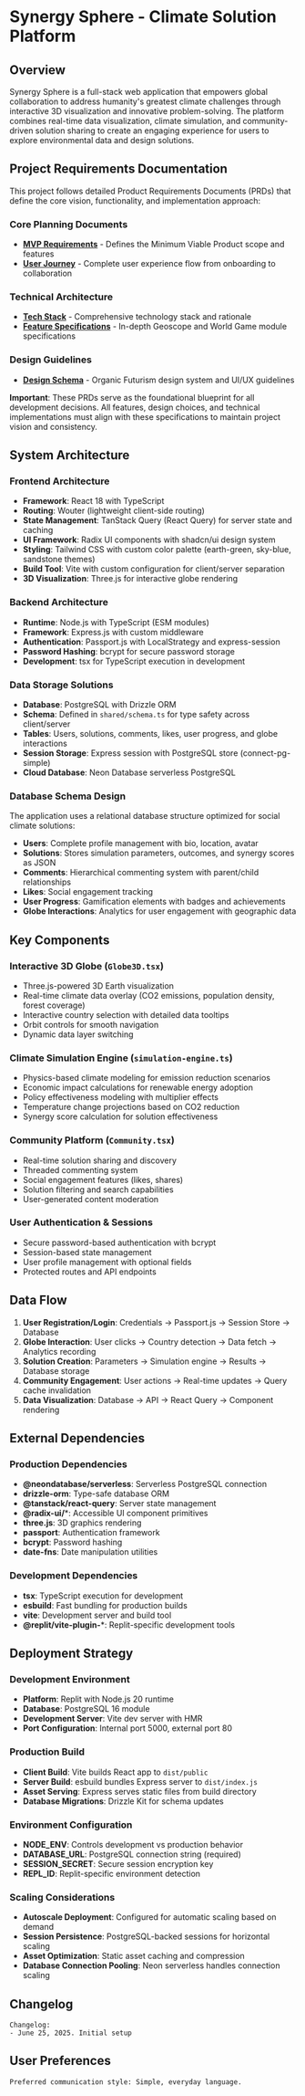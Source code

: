 # Synergy Sphere - Climate Solution Platform

## Overview

Synergy Sphere is a full-stack web application that empowers global collaboration to address humanity's greatest climate challenges through interactive 3D visualization and innovative problem-solving. The platform combines real-time data visualization, climate simulation, and community-driven solution sharing to create an engaging experience for users to explore environmental data and design solutions.

## Project Requirements Documentation

This project follows detailed Product Requirements Documents (PRDs) that define the core vision, functionality, and implementation approach:

### Core Planning Documents
- **[MVP Requirements](docs/planner/mvp_requirements.md)** - Defines the Minimum Viable Product scope and features
- **[User Journey](docs/planner/user_journey.md)** - Complete user experience flow from onboarding to collaboration

### Technical Architecture
- **[Tech Stack](docs/architecture/tech_stack.md)** - Comprehensive technology stack and rationale
- **[Feature Specifications](docs/architecture/feature_specifications.md)** - In-depth Geoscope and World Game module specifications

### Design Guidelines
- **[Design Schema](docs/user/design_guidelines.md)** - Organic Futurism design system and UI/UX guidelines

**Important**: These PRDs serve as the foundational blueprint for all development decisions. All features, design choices, and technical implementations must align with these specifications to maintain project vision and consistency.

## System Architecture

### Frontend Architecture
- **Framework**: React 18 with TypeScript
- **Routing**: Wouter (lightweight client-side routing)
- **State Management**: TanStack Query (React Query) for server state and caching
- **UI Framework**: Radix UI components with shadcn/ui design system
- **Styling**: Tailwind CSS with custom color palette (earth-green, sky-blue, sandstone themes)
- **Build Tool**: Vite with custom configuration for client/server separation
- **3D Visualization**: Three.js for interactive globe rendering

### Backend Architecture
- **Runtime**: Node.js with TypeScript (ESM modules)
- **Framework**: Express.js with custom middleware
- **Authentication**: Passport.js with LocalStrategy and express-session
- **Password Hashing**: bcrypt for secure password storage
- **Development**: tsx for TypeScript execution in development

### Data Storage Solutions
- **Database**: PostgreSQL with Drizzle ORM
- **Schema**: Defined in `shared/schema.ts` for type safety across client/server
- **Tables**: Users, solutions, comments, likes, user progress, and globe interactions
- **Session Storage**: Express session with PostgreSQL store (connect-pg-simple)
- **Cloud Database**: Neon Database serverless PostgreSQL

### Database Schema Design
The application uses a relational database structure optimized for social climate solutions:
- **Users**: Complete profile management with bio, location, avatar
- **Solutions**: Stores simulation parameters, outcomes, and synergy scores as JSON
- **Comments**: Hierarchical commenting system with parent/child relationships
- **Likes**: Social engagement tracking
- **User Progress**: Gamification elements with badges and achievements
- **Globe Interactions**: Analytics for user engagement with geographic data

## Key Components

### Interactive 3D Globe (`Globe3D.tsx`)
- Three.js-powered 3D Earth visualization
- Real-time climate data overlay (CO2 emissions, population density, forest coverage)
- Interactive country selection with detailed data tooltips
- Orbit controls for smooth navigation
- Dynamic data layer switching

### Climate Simulation Engine (`simulation-engine.ts`)
- Physics-based climate modeling for emission reduction scenarios
- Economic impact calculations for renewable energy adoption
- Policy effectiveness modeling with multiplier effects
- Temperature change projections based on CO2 reduction
- Synergy score calculation for solution effectiveness

### Community Platform (`Community.tsx`)
- Real-time solution sharing and discovery
- Threaded commenting system
- Social engagement features (likes, shares)
- Solution filtering and search capabilities
- User-generated content moderation

### User Authentication & Sessions
- Secure password-based authentication with bcrypt
- Session-based state management
- User profile management with optional fields
- Protected routes and API endpoints

## Data Flow

1. **User Registration/Login**: Credentials → Passport.js → Session Store → Database
2. **Globe Interaction**: User clicks → Country detection → Data fetch → Analytics recording
3. **Solution Creation**: Parameters → Simulation engine → Results → Database storage
4. **Community Engagement**: User actions → Real-time updates → Query cache invalidation
5. **Data Visualization**: Database → API → React Query → Component rendering

## External Dependencies

### Production Dependencies
- **@neondatabase/serverless**: Serverless PostgreSQL connection
- **drizzle-orm**: Type-safe database ORM
- **@tanstack/react-query**: Server state management
- **@radix-ui/***: Accessible UI component primitives
- **three.js**: 3D graphics rendering
- **passport**: Authentication framework
- **bcrypt**: Password hashing
- **date-fns**: Date manipulation utilities

### Development Dependencies
- **tsx**: TypeScript execution for development
- **esbuild**: Fast bundling for production builds
- **vite**: Development server and build tool
- **@replit/vite-plugin-***: Replit-specific development tools

## Deployment Strategy

### Development Environment
- **Platform**: Replit with Node.js 20 runtime
- **Database**: PostgreSQL 16 module
- **Development Server**: Vite dev server with HMR
- **Port Configuration**: Internal port 5000, external port 80

### Production Build
- **Client Build**: Vite builds React app to `dist/public`
- **Server Build**: esbuild bundles Express server to `dist/index.js`
- **Asset Serving**: Express serves static files from build directory
- **Database Migrations**: Drizzle Kit for schema updates

### Environment Configuration
- **NODE_ENV**: Controls development vs production behavior
- **DATABASE_URL**: PostgreSQL connection string (required)
- **SESSION_SECRET**: Secure session encryption key
- **REPL_ID**: Replit-specific environment detection

### Scaling Considerations
- **Autoscale Deployment**: Configured for automatic scaling based on demand
- **Session Persistence**: PostgreSQL-backed sessions for horizontal scaling
- **Asset Optimization**: Static asset caching and compression
- **Database Connection Pooling**: Neon serverless handles connection scaling

## Changelog

```
Changelog:
- June 25, 2025. Initial setup
```

## User Preferences

```
Preferred communication style: Simple, everyday language.
```